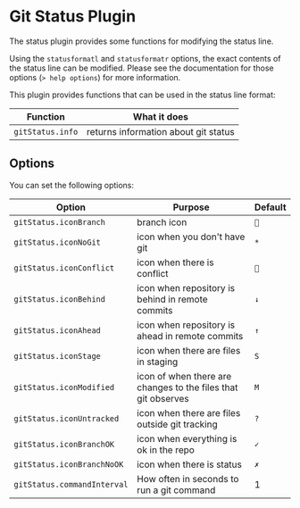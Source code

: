 # Git Status Plugin

The status plugin provides some functions for modifying the status line.

Using the `statusformatl` and `statusformatr` options, the exact contents
of the status line can be modified. Please see the documentation for
those options (`> help options`) for more information.

This plugin provides functions that can be used in the status line format:

| Function         | What it does
| ---------------- | ------------
| `gitStatus.info` | returns information about git status

## Options

You can set the following options:

| Option                     | Purpose                                                       | Default
| -------------------------- | ------------------------------------------------------------- | -------
| `gitStatus.iconBranch`     | branch icon                                                   | ``
| `gitStatus.iconNoGit`      | icon when you don't have git                                  | `*`
| `gitStatus.iconConflict`   | icon when there is conflict                                   | ``
| `gitStatus.iconBehind`     | icon when repository is behind in remote commits              | `↓`
| `gitStatus.iconAhead`      | icon when repository is ahead in remote commits               | `↑`
| `gitStatus.iconStage`      | icon when there are files in staging                          | `S`
| `gitStatus.iconModified`   | icon of when there are changes to the files that git observes | `M`
| `gitStatus.iconUntracked`  | icon when there are files outside git tracking                | `?`
| `gitStatus.iconBranchOK`   | icon when everything is ok in the repo                        | `✓`
| `gitStatus.iconBranchNoOK` | icon when there is status                                     | `✗`
| `gitStatus.commandInterval`| How often in seconds to run a git command                     | 1
